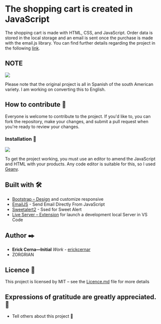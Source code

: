 # The shopping cart is created in JavaScript

The shopping cart is made with HTML, CSS, and JavaScript. Order data is stored in the local storage and an email is sent once the purchase is made with the email.js library. You can find further details regarding the project in the following [link](https://carrocompras.netlify.app/).



## NOTE

![](https://upload.wikimedia.org/wikipedia/commons/d/d4/Note_%28PSF%29.png)

Please note that the original project is all in Spanish of the south American variety. I am working on converting this to English.

## How to contribute 🚀

Everyone is welcome to contribute to the project. If you'd like to, you can fork the repository, make your changes, and submit a pull request when you're ready to review your changes.

### Installation 🔧

![](https://upload.wikimedia.org/wikipedia/commons/e/e4/Amy_Karle_in_%22The_Physical_Mind%22_Immersive_Installation_Art_by_Teun_Vonk_at_FILE_Electronic_Language_International_Festival_2017_S%C3%A3o_Paulo_Brazil.jpg)

To get the project working, you must use an editor to amend the JavaScript and HTML with your products. Any code editor is suitable for this, so I used [Geany](https://www.geany.org/).

## Built with 🛠️

- [Bootstrap – Design](https://getbootstrap.com/) and customize responsive
- [EmailJS](https://www.emailjs.com/) - Send Email Directly From JavaScript
- [Sweetalert2](https://sweetalert2.github.io/) - Ssed for Sweet Alert
- [Live Server – Extension](https://marketplace.visualstudio.com/items?itemName=ritwickdey.LiveServer) for launch a development local Server in VS Code

## Author ✒️

- **Erick Cerna—Initial** *Work* - [erickcernar](https://github.com/erickcernarequejo)
- ZORGRIAN

## Licence 📄

This project is licensed by MIT – see the [Licence.md](LICENSE) file for more details

## Expressions of gratitude are greatly appreciated. 🎁

* Tell others about this project 📢

